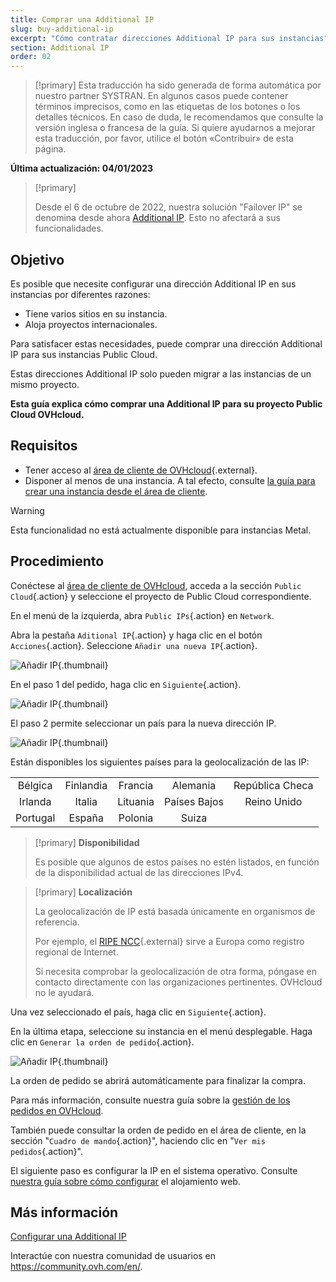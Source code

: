 ```yaml
---
title: Comprar una Additional IP
slug: buy-additional-ip
excerpt: "Cómo contratar direcciones Additional IP para sus instancias"
section: Additional IP
order: 02
---
```


> [!primary]
> Esta traducción ha sido generada de forma automática por nuestro partner SYSTRAN. En algunos casos puede contener términos imprecisos, como en las etiquetas de los botones o los detalles técnicos. En caso de duda, le recomendamos que consulte la versión inglesa o francesa de la guía. Si quiere ayudarnos a mejorar esta traducción, por favor, utilice el botón «Contribuir» de esta página.
>

**Última actualización: 04/01/2023**

> [!primary]
>
> Desde el 6 de octubre de 2022, nuestra solución "Failover IP" se denomina desde ahora [Additional IP](https://www.ovhcloud.com/es-es/network/additional-ip/). Esto no afectará a sus funcionalidades.
>

## Objetivo

Es posible que necesite configurar una dirección Additional IP en sus instancias por diferentes razones:

- Tiene varios sitios en su instancia.
- Aloja proyectos internacionales.

Para satisfacer estas necesidades, puede comprar una dirección Additional IP para sus instancias Public Cloud.

Estas direcciones Additional IP solo pueden migrar a las instancias de un mismo proyecto.

**Esta guía explica cómo comprar una Additional IP para su proyecto Public Cloud OVHcloud.**


## Requisitos

- Tener acceso al [área de cliente de OVHcloud](https://www.ovh.com/auth/?action=gotomanager&from=https://www.ovh.es/&ovhSubsidiary=es){.external}.
- Disponer al menos de una instancia. A tal efecto, consulte [la guía para crear una instancia desde el área de cliente](https://docs.ovh.com/es/public-cloud/crear_una_instancia_desde_el_area_de_cliente_de_ovh/).

> [!warning]
> Esta funcionalidad no está actualmente disponible para instancias Metal.
>

## Procedimiento

Conéctese al [área de cliente de OVHcloud](https://www.ovh.com/auth/?action=gotomanager&from=https://www.ovh.es/&ovhSubsidiary=es), acceda a la sección `Public Cloud`{.action} y seleccione el proyecto de Public Cloud correspondiente.

En el menú de la izquierda, abra `Public IPs`{.action} en `Network`.

Abra la pestaña `Aditional IP`{.action} y haga clic en el botón `Acciones`{.action}. Seleccione `Añadir una nueva IP`{.action}.

![Añadir IP](images/buyaddIP_01.png){.thumbnail}

En el paso 1 del pedido, haga clic en `Siguiente`{.action}.

![Añadir IP](images/buyaddIP_02.png){.thumbnail}

El paso 2 permite seleccionar un país para la nueva dirección IP.

![Añadir IP](images/buyaddIP_03.png){.thumbnail}

Están disponibles los siguientes países para la geolocalización de las IP:

|          |          |          |           |                |
|:--------:|:--------:|:--------:|:---------:|:--------------:|
| Bélgica  | Finlandia  | Francia   | Alemania   | República Checa |
| Irlanda  |  Italia   | Lituania | Países Bajos | Reino Unido    |
| Portugal |  España   |  Polonia |  Suiza |                 |

> [!primary] **Disponibilidad**
> 
> Es posible que algunos de estos países no estén listados, en función de la disponibilidad actual de las direcciones IPv4.
> 

> [!primary] **Localización**
>
> La geolocalización de IP está basada únicamente en organismos de referencia.
> 
> Por ejemplo, el [RIPE NCC](https://www.ripe.net/){.external} sirve a Europa como registro regional de Internet.
>
> Si necesita comprobar la geolocalización de otra forma, póngase en contacto directamente con las organizaciones pertinentes. OVHcloud no le ayudará.

Una vez seleccionado el país, haga clic en `Siguiente`{.action}.

En la última etapa, seleccione su instancia en el menú desplegable. Haga clic en `Generar la orden de pedido`{.action}.

![Añadir IP](images/buyaddIP_04.png){.thumbnail}

La orden de pedido se abrirá automáticamente para finalizar la compra.

Para más información, consulte nuestra guía sobre la [gestión de los pedidos en OVHcloud](https://docs.ovh.com/es/billing/gestionar-los-pedidos-en-ovh/).

También puede consultar la orden de pedido en el área de cliente, en la sección "`Cuadro de mando`{.action}", haciendo clic en "`Ver mis pedidos`{.action}".

El siguiente paso es configurar la IP en el sistema operativo. Consulte [nuestra guía sobre cómo configurar](https://docs.ovh.com/es/publiccloud/network-services/configure-additional-ip/) el alojamiento web.

## Más información

[Configurar una Additional IP](https://docs.ovh.com/es/publiccloud/network-services/configure-additional-ip/)

Interactúe con nuestra comunidad de usuarios en <https://community.ovh.com/en/>.